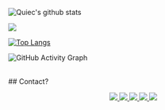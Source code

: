 <!--- 👋 Hi, I’m Arun CS
- 👀 I’m interested in Linux
- 🌱 I’m currently learning Java
- 💞️ I’m looking to collaborate on anything
- ⚡ Fun fact: I love 🎧
--->

<p align="center">

 ![Quiec's github stats](https://github-readme-stats.vercel.app/api/top-langs/?username=aruncs31s&theme=radical&layout=compact&center=true) 
</p>



<img src="https://github-readme-streak-stats.herokuapp.com/?user=aruncs31s"></img>




 [![Top Langs](https://github-readme-stats.vercel.app/api/top-langs/?username=aruncs31s)](https://github.com/anuraghazra/github-readme-stats)



![GitHub Activity Graph](https://activity-graph.herokuapp.com/graph?username=aruncs31s) 

<br />
<!--- ![GitHub metrics](https://metrics.lecoq.io/aruncs31s)  
--->
<!---
aruncs31s/aruncs31s is a ✨ special ✨ repository because its `README.md` (this file) appears on your GitHub profile.
You can click the Preview link to take a look at your changes.
--->
## Contact?
<p align='center'>
  
  <a href="http://wa.me/+919747350188">
    <img src="https://img.shields.io/badge/WhatsApp-25D366?style=for-the-badge&logo=whatsapp&logoColor=white" />
  <a href="https://instagram.com/aruncs31s?igshid=YmMyMTA2M2Y=">
    <img src="https://img.shields.io/badge/Instagram-E4405F?style=for-the-badge&logo=instagram&logoColor=white" />
  <a href="mailto:aruncs31ss@gmail.com">
    <img src="https://img.shields.io/badge/Gmail-D14836?style=for-the-badge&logo=gmail&logoColor=white" />
  <a href="https://t.me/killadinjan">
    <img src="https://img.shields.io/badge/Telegram-2CA5E0?style=for-the-badge&logo=telegram&logoColor=white" />
  <a href="https://www.linkedin.com/in/arun-cs-3b2442256"> 
     <img src="https://img.shields.io/badge/LinkedIn-0077B5?style=for-the-badge&logo=linkedin&logoColor=white" />
  
    
      

